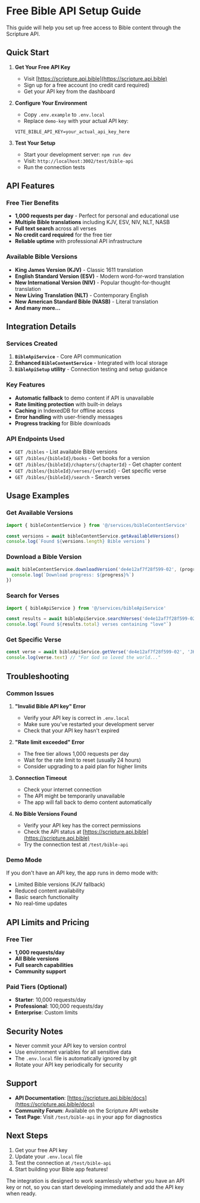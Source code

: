 # Free Bible API Setup Guide

This guide will help you set up free access to Bible content through the Scripture API.

## Quick Start

1. **Get Your Free API Key**
   - Visit [https://scripture.api.bible](https://scripture.api.bible)
   - Sign up for a free account (no credit card required)
   - Get your API key from the dashboard

2. **Configure Your Environment**
   - Copy `.env.example` to `.env.local`
   - Replace `demo-key` with your actual API key:
   ```
   VITE_BIBLE_API_KEY=your_actual_api_key_here
   ```

3. **Test Your Setup**
   - Start your development server: `npm run dev`
   - Visit: `http://localhost:3002/test/bible-api`
   - Run the connection tests

## API Features

### Free Tier Benefits
- **1,000 requests per day** - Perfect for personal and educational use
- **Multiple Bible translations** including KJV, ESV, NIV, NLT, NASB
- **Full text search** across all verses
- **No credit card required** for the free tier
- **Reliable uptime** with professional API infrastructure

### Available Bible Versions
- **King James Version (KJV)** - Classic 1611 translation
- **English Standard Version (ESV)** - Modern word-for-word translation
- **New International Version (NIV)** - Popular thought-for-thought translation
- **New Living Translation (NLT)** - Contemporary English
- **New American Standard Bible (NASB)** - Literal translation
- **And many more...**

## Integration Details

### Services Created
1. **`BibleApiService`** - Core API communication
2. **Enhanced `BibleContentService`** - Integrated with local storage
3. **`BibleApiSetup` utility** - Connection testing and setup guidance

### Key Features
- **Automatic fallback** to demo content if API is unavailable
- **Rate limiting protection** with built-in delays
- **Caching** in IndexedDB for offline access
- **Error handling** with user-friendly messages
- **Progress tracking** for Bible downloads

### API Endpoints Used
- `GET /bibles` - List available Bible versions
- `GET /bibles/{bibleId}/books` - Get books for a version
- `GET /bibles/{bibleId}/chapters/{chapterId}` - Get chapter content
- `GET /bibles/{bibleId}/verses/{verseId}` - Get specific verse
- `GET /bibles/{bibleId}/search` - Search verses

## Usage Examples

### Get Available Versions
```typescript
import { bibleContentService } from '@/services/bibleContentService'

const versions = await bibleContentService.getAvailableVersions()
console.log(`Found ${versions.length} Bible versions`)
```

### Download a Bible Version
```typescript
await bibleContentService.downloadVersion('de4e12af7f28f599-02', (progress) => {
  console.log(`Download progress: ${progress}%`)
})
```

### Search for Verses
```typescript
import { bibleApiService } from '@/services/bibleApiService'

const results = await bibleApiService.searchVerses('de4e12af7f28f599-02', 'love', 10)
console.log(`Found ${results.total} verses containing "love"`)
```

### Get Specific Verse
```typescript
const verse = await bibleApiService.getVerse('de4e12af7f28f599-02', 'JHN.3.16')
console.log(verse.text) // "For God so loved the world..."
```

## Troubleshooting

### Common Issues

1. **"Invalid Bible API key" Error**
   - Verify your API key is correct in `.env.local`
   - Make sure you've restarted your development server
   - Check that your API key hasn't expired

2. **"Rate limit exceeded" Error**
   - The free tier allows 1,000 requests per day
   - Wait for the rate limit to reset (usually 24 hours)
   - Consider upgrading to a paid plan for higher limits

3. **Connection Timeout**
   - Check your internet connection
   - The API might be temporarily unavailable
   - The app will fall back to demo content automatically

4. **No Bible Versions Found**
   - Verify your API key has the correct permissions
   - Check the API status at [https://scripture.api.bible](https://scripture.api.bible)
   - Try the connection test at `/test/bible-api`

### Demo Mode
If you don't have an API key, the app runs in demo mode with:
- Limited Bible versions (KJV fallback)
- Reduced content availability
- Basic search functionality
- No real-time updates

## API Limits and Pricing

### Free Tier
- **1,000 requests/day**
- **All Bible versions**
- **Full search capabilities**
- **Community support**

### Paid Tiers (Optional)
- **Starter**: 10,000 requests/day
- **Professional**: 100,000 requests/day
- **Enterprise**: Custom limits

## Security Notes

- Never commit your API key to version control
- Use environment variables for all sensitive data
- The `.env.local` file is automatically ignored by git
- Rotate your API key periodically for security

## Support

- **API Documentation**: [https://scripture.api.bible/docs](https://scripture.api.bible/docs)
- **Community Forum**: Available on the Scripture API website
- **Test Page**: Visit `/test/bible-api` in your app for diagnostics

## Next Steps

1. Get your free API key
2. Update your `.env.local` file
3. Test the connection at `/test/bible-api`
4. Start building your Bible app features!

The integration is designed to work seamlessly whether you have an API key or not, so you can start developing immediately and add the API key when ready.